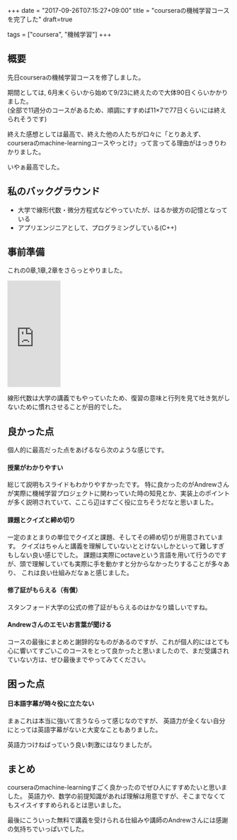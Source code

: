 +++
date = "2017-09-26T07:15:27+09:00"
title = "courseraの機械学習コースを完了した"
draft=true

tags = ["coursera", "機械学習"]
+++

## 概要

先日courseraの機械学習コースを修了しました。

期間としては, 6月末くらいから始めて9/23に終えたので大体90日くらいかかりました。<br>
(全部で11週分のコースがあるため、順調にすすめば11×7で77日くらいには終えられそうです)


終えた感想としては最高で、終えた他の人たちが口々に「とりあえず、courseraのmachine-learningコースやっとけ」って言ってる理由がはっきりわかりました。

いやぁ最高でした。


## 私のバックグラウンド

* 大学で線形代数・微分方程式などやっていたが、はるか彼方の記憶となっている
* アプリエンジニアとして、プログラミングしている(C++)

## 事前準備

これの0章,1章,2章をさらっとやりました。


<iframe style="width:120px;height:240px;" marginwidth="0" marginheight="0" scrolling="no" frameborder="0" src="https://rcm-fe.amazon-adsystem.com/e/cm?ref=qf_sp_asin_til&t=foresta04-22&m=amazon&o=9&p=8&l=as1&IS1=1&detail=1&asins=4274065782&linkId=937f5435fa9c21e84e139dc3273aa958&bc1=ebebeb&lt1=_top&fc1=333333&lc1=0066c0&bg1=ebebeb&f=ifr">
</iframe>

線形代数は大学の講義でもやっていたため、復習の意味と行列を見て吐き気がしないために慣れさせることが目的でした。

## 良かった点

個人的に最高だった点をあげるなら次のような感じです。


#### 授業がわかりやすい

総じて説明もスライドもわかりやすかったです。
特に良かったのがAndrewさんが実際に機械学習プロジェクトに関わっていた時の知見とか、実装上のポイントが多く説明されていて、ここら辺はすごく役に立ちそうだなと思いました。


#### 課題とクイズと締め切り

一定のまとまりの単位でクイズと課題、そしてその締め切りが用意されています。
クイズはちゃんと講義を理解していないととけないしかといって難しすぎもしない良い感じでした。
課題は実際にoctaveという言語を用いて行うのですが、頭で理解していても実際に手を動かすと分からなかったりすることが多々あり、
これは良い仕組みだなぁと感じました。


#### 修了証がもらえる（有償）

スタンフォード大学の公式の修了証がもらえるのはかなり嬉しいですね。


#### Andrewさんのエモいお言葉が聞ける 

コースの最後にまとめと謝辞的なものがあるのですが、これが個人的にはとても心に響いてすごいこのコースをとって良かったと思いましたので、まだ受講されていない方は、ぜひ最後までやってみてください。

## 困った点

#### 日本語字幕が時々役に立たない

まぁこれは本当に強いて言うならって感じなのですが、
英語力が全くない自分にとっては英語字幕がないと大変なこともありました。

英語力つけねばっていう良い刺激にはなりましたが。

## まとめ

courseraのmachine-learningすごく良かったのでぜひ人にすすめたいと思いました。
英語力や、数学の前提知識があれば理解は用意ですが、そこまでなくてもスイスイすすめられるとは思いました。

最後にこういった無料で講義を受けられる仕組みや講師のAndrewさんには感謝の気持ちでいっぱいでした。

